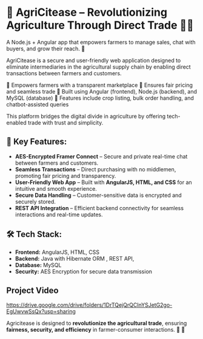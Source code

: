 # 🌿 AgriCitease – Revolutionizing Agriculture Through Direct Trade 🌾💬
A Node.js + Angular app that empowers farmers to manage sales, chat with buyers, and grow their reach. 🚜  

AgriCitease is a secure and user-friendly web application designed to eliminate intermediaries in the agricultural supply chain by enabling direct transactions between farmers and customers.

🔹 Empowers farmers with a transparent marketplace
🔹 Ensures fair pricing and seamless trade
🔹 Built using Angular (frontend), Node.js (backend), and MySQL (database)
🔹 Features include crop listing, bulk order handling, and chatbot-assisted queries

This platform bridges the digital divide in agriculture by offering tech-enabled trade with trust and simplicity.  

## 🔐 Key Features:  
- **AES-Encrypted Framer Connect** – Secure and private real-time chat between farmers and customers.  
- **Seamless Transactions** – Direct purchasing with no middlemen, promoting fair pricing and transparency.  
- **User-Friendly Web App** – Built with **AngularJS, HTML, and CSS** for an intuitive and smooth experience.  
- **Secure Data Handling** – Customer-sensitive data is encrypted and securely stored.  
- **REST API Integration** – Efficient backend connectivity for seamless interactions and real-time updates.  

## 🛠️ Tech Stack:  
- **Frontend:** AngularJS, HTML, CSS  
- **Backend:** Java with Hibernate ORM , REST API,
- **Database:** MySQL 
- **Security:** AES Encryption for secure data transmission

## Project Video
https://drive.google.com/drive/folders/1DrTQejQrQCInYSJetG2go-EgUwvwSsQx?usp=sharing

Agricitease is designed to **revolutionize the agricultural trade**, ensuring **fairness, security, and efficiency** in farmer-consumer interactions. 🚀 🌱
